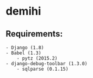 # demihi

## Requirements:
    - Django (1.8)
    - Babel (1.3)
        - pytz (2015.2)
    - django-debug-toolbar (1.3.0)
        - sqlparse (0.1.15)
